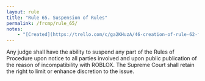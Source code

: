 ```yaml
---
layout: rule
title: "Rule 65. Suspension of Rules"
permalink: /frcmp/rule_65/
notes:
    - "[Created](https://trello.com/c/ga2KHuzA/46-creation-of-rule-62-frcrmp) prior to June 1st, 2025."
---
```


Any judge shall have the ability to suspend any part of the Rules of Procedure upon notice to all parties involved and upon public publication of the reason of incompatibility with ROBLOX. The Supreme Court shall retain the right to limit or enhance discretion to the issue.
